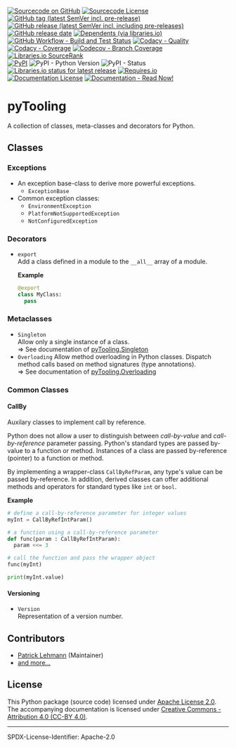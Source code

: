 [![Sourcecode on GitHub](https://img.shields.io/badge/PyTooling-pyTooling-323131.svg?logo=github&longCache=true)](https://github.com/PyTooling/pyTooling)
[![Sourcecode License](https://img.shields.io/pypi/l/pyTooling?logo=GitHub&label=code%20license)](LICENSE.md)
[![GitHub tag (latest SemVer incl. pre-release)](https://img.shields.io/github/v/tag/PyTooling/pyTooling?logo=GitHub&include_prereleases)](https://github.com/PyTooling/pyTooling/tags)
[![GitHub release (latest SemVer incl. including pre-releases)](https://img.shields.io/github/v/release/PyTooling/pyTooling?logo=GitHub&include_prereleases)](https://github.com/PyTooling/pyTooling/releases/latest)
[![GitHub release date](https://img.shields.io/github/release-date/PyTooling/pyTooling?logo=GitHub)](https://github.com/PyTooling/pyTooling/releases)
[![Dependents (via libraries.io)](https://img.shields.io/librariesio/dependents/pypi/pyTooling?logo=librariesdotio)](https://github.com/PyTooling/pyTooling/network/dependents)  
[![GitHub Workflow - Build and Test Status](https://img.shields.io/github/workflow/status/PyTooling/pyTooling/Unit%20Testing,%20Coverage%20Collection,%20Package,%20Release,%20Documentation%20and%20Publish?label=Pipeline&logo=GitHub%20Actions&logoColor=FFFFFF)](https://github.com/PyTooling/pyTooling/actions/workflows/Pipeline.yml)
[![Codacy - Quality](https://img.shields.io/codacy/grade/8dc5205ba8b24e008f2287759096e181?logo=Codacy)](https://www.codacy.com/manual/PyTooling/pyTooling)
[![Codacy - Coverage](https://img.shields.io/codacy/coverage/8dc5205ba8b24e008f2287759096e181?logo=Codacy)](https://www.codacy.com/manual/PyTooling/pyTooling)
[![Codecov - Branch Coverage](https://img.shields.io/codecov/c/github/PyTooling/pyTooling?logo=Codecov)](https://codecov.io/gh/PyTooling/pyTooling)
[![Libraries.io SourceRank](https://img.shields.io/librariesio/sourcerank/pypi/pyTooling?logo=librariesdotio)](https://libraries.io/github/PyTooling/pyTooling/sourcerank)  
[![PyPI](https://img.shields.io/pypi/v/pyTooling?logo=PyPI&logoColor=FBE072)](https://pypi.org/project/pyTooling/)
![PyPI - Python Version](https://img.shields.io/pypi/pyversions/pyTooling?logo=PyPI&logoColor=FBE072)
![PyPI - Status](https://img.shields.io/pypi/status/pyTooling?logo=PyPI&logoColor=FBE072)
[![Libraries.io status for latest release](https://img.shields.io/librariesio/release/pypi/pyTooling?logo=librariesdotio)](https://libraries.io/github/PyTooling/pyTooling)
[![Requires.io](https://img.shields.io/requires/github/PyTooling/pyTooling)](https://requires.io/github/PyTooling/pyTooling/requirements/?branch=main)  
[![Documentation License](https://img.shields.io/badge/doc%20license-CC--BY%204.0-green?logo=readthedocs)](LICENSE.md)
[![Documentation - Read Now!](https://img.shields.io/badge/doc-read%20now%20%E2%9E%94-blueviolet?logo=readthedocs)](https://pyTooling.github.io/pyTooling)

# pyTooling

A collection of classes, meta-classes and decorators for Python.

## Classes

### Exceptions

* An exception base-class to derive more powerful exceptions.
  * `ExceptionBase`
* Common exception classes:
  * `EnvironmentException`
  * `PlatformNotSupportedException`
  * `NotConfiguredException`


### Decorators

* `export`  
  Add a class defined in a module to the `__all__` array of a module.

  **Example**

  ```Python
  @export
  class MyClass:
    pass
  ```


### Metaclasses
* `Singleton`  
  Allow only a single instance of a class.  
  &rArr; See documentation of [pyTooling.Singleton](https://pyTooling.readthedocs.io/en/latest/Singleton.html)
* `Overloading`
  Allow method overloading in Python classes. Dispatch method calls based on
  method signatures (type annotations).  
  &rArr; See documentation of [pyTooling.Overloading](https://pyTooling.readthedocs.io/en/latest/Overloading.html)


### Common Classes

#### CallBy

Auxilary classes to implement call by reference.

Python does not allow a user to distinguish between *call-by-value* and *call-by-reference*
parameter passing. Python's standard types are passed by-value to a function or
method. Instances of a class are passed by-reference (pointer) to a function or
method.

By implementing a wrapper-class `CallByRefParam`, any type's value can be
passed by-reference. In addition, derived classes can offer additional methods
and operators for standard types like `int` or `bool`.


**Example**

```Python
# define a call-by-reference parameter for integer values
myInt = CallByRefIntParam()

# a function using a call-by-reference parameter
def func(param : CallByRefIntParam):
  param <<= 3

# call the function and pass the wrapper object
func(myInt)

print(myInt.value)
```


#### Versioning

* `Version`  
  Representation of a version number.



## Contributors

* [Patrick Lehmann](https://github.com/PyTooling) (Maintainer)
* [and more...](https://github.com/PyTooling/pyTooling/graphs/contributors)


## License

This Python package (source code) licensed under [Apache License 2.0](LICENSE.md).  
The accompanying documentation is licensed under [Creative Commons - Attribution 4.0 (CC-BY 4.0)](doc/Doc-License.rst).


-------------------------

SPDX-License-Identifier: Apache-2.0

